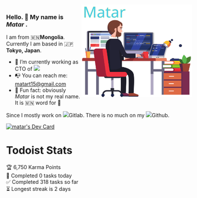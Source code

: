 
<img align="right" src="./matar.svg" width="300" height="250">
<!-- <img src="https://raw.githubusercontent.com/matart15/matart15/master/coder.svg" width="100%" height="250"> -->

### Hello. 👋 My name is *Matar* . 

I am from 🇲🇳**Mongolia**. Currently I am based in 🇯🇵**Tokyo, Japan**. 

- 🔭 I’m currently working as CTO of [<img src="http://www.goldware.jp/wp-content/uploads/2017/10/goldware-logo7.png" height="24" />](http://www.goldware.jp/)
- 📭 You can reach me: matart15@gmail.com
- 🤭 Fun fact: obviously *Matar* is not my real name. It is 🇲🇳 word for 🐊


Since I mostly work on <img src="https://cdn-icons-png.flaticon.com/24/5968/5968853.png" width="10" />Gitlab. There is no much on my <img src="https://cdn-icons-png.flaticon.com/24/733/733609.png" width="10" />Github. 

<a href="https://app.daily.dev/matart15"><img src="https://api.daily.dev/devcards/4747396cdd8f4de9a4e4957ca7b70c44.png?r=6tm" width="400" alt="matar's Dev Card"/></a>

# Todoist Stats

<!-- TODO-IST:START -->
🏆  6,750 Karma Points           
🌸  Completed 0 tasks today           
✅  Completed 318 tasks so far           
⏳  Longest streak is 2 days
<!-- TODO-IST:END -->

